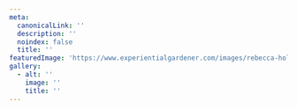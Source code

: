 ```yaml
---
meta:
  canonicalLink: ''
  description: ''
  noindex: false
  title: ''
featuredImage: 'https://www.experientialgardener.com/images/rebecca-holding-basket.jpg'
gallery:
  - alt: ''
    image: ''
    title: ''
---
```


<!-- Use this to force Gatsby to correctly determine optional images/file schema -->
